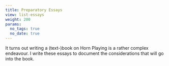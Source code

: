 ```yaml
---
title: Preparatory Essays
view: list-essays
weight: 200
params:
  no_tags: true
  no_date: true
---
```


It turns out writing a (text-)book on Horn Playing is a rather complex endeavour. I write these essays to document the considerations that will go into the book.
